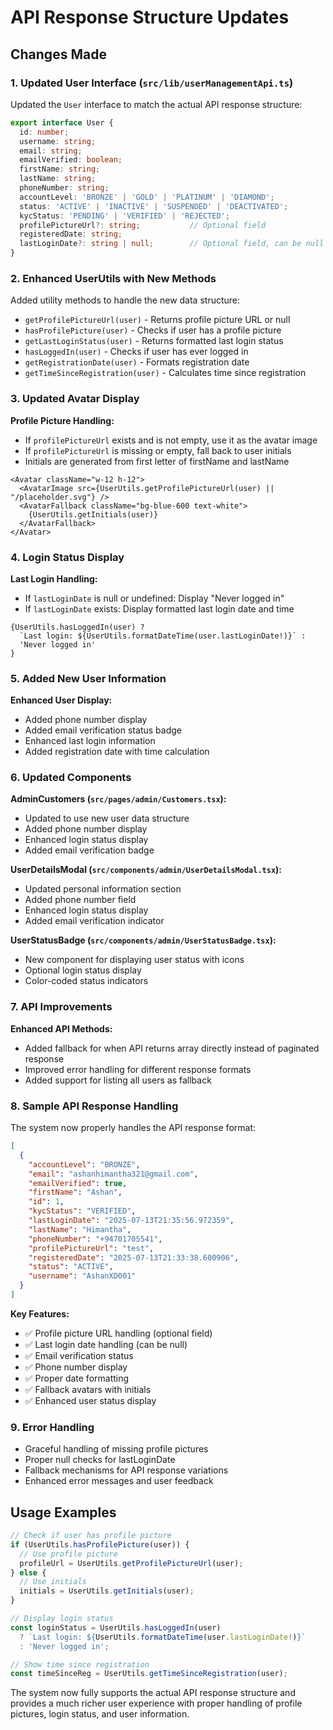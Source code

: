 # API Response Structure Updates

## Changes Made

### 1. Updated User Interface (`src/lib/userManagementApi.ts`)

Updated the `User` interface to match the actual API response structure:

```typescript
export interface User {
  id: number;
  username: string;
  email: string;
  emailVerified: boolean;
  firstName: string;
  lastName: string;
  phoneNumber: string;
  accountLevel: 'BRONZE' | 'GOLD' | 'PLATINUM' | 'DIAMOND';
  status: 'ACTIVE' | 'INACTIVE' | 'SUSPENDED' | 'DEACTIVATED';
  kycStatus: 'PENDING' | 'VERIFIED' | 'REJECTED';
  profilePictureUrl?: string;           // Optional field
  registeredDate: string;
  lastLoginDate?: string | null;        // Optional field, can be null
}
```

### 2. Enhanced UserUtils with New Methods

Added utility methods to handle the new data structure:

- `getProfilePictureUrl(user)` - Returns profile picture URL or null
- `hasProfilePicture(user)` - Checks if user has a profile picture
- `getLastLoginStatus(user)` - Returns formatted last login status
- `hasLoggedIn(user)` - Checks if user has ever logged in
- `getRegistrationDate(user)` - Formats registration date
- `getTimeSinceRegistration(user)` - Calculates time since registration

### 3. Updated Avatar Display

**Profile Picture Handling:**
- If `profilePictureUrl` exists and is not empty, use it as the avatar image
- If `profilePictureUrl` is missing or empty, fall back to user initials
- Initials are generated from first letter of firstName and lastName

```tsx
<Avatar className="w-12 h-12">
  <AvatarImage src={UserUtils.getProfilePictureUrl(user) || "/placeholder.svg"} />
  <AvatarFallback className="bg-blue-600 text-white">
    {UserUtils.getInitials(user)}
  </AvatarFallback>
</Avatar>
```

### 4. Login Status Display

**Last Login Handling:**
- If `lastLoginDate` is null or undefined: Display "Never logged in"
- If `lastLoginDate` exists: Display formatted last login date and time

```tsx
{UserUtils.hasLoggedIn(user) ? 
  `Last login: ${UserUtils.formatDateTime(user.lastLoginDate!)}` : 
  'Never logged in'
}
```

### 5. Added New User Information

**Enhanced User Display:**
- Added phone number display
- Added email verification status badge
- Enhanced last login information
- Added registration date with time calculation

### 6. Updated Components

**AdminCustomers (`src/pages/admin/Customers.tsx`):**
- Updated to use new user data structure
- Added phone number display
- Enhanced login status display
- Added email verification badge

**UserDetailsModal (`src/components/admin/UserDetailsModal.tsx`):**
- Updated personal information section
- Added phone number field
- Enhanced login status display
- Added email verification indicator

**UserStatusBadge (`src/components/admin/UserStatusBadge.tsx`):**
- New component for displaying user status with icons
- Optional login status display
- Color-coded status indicators

### 7. API Improvements

**Enhanced API Methods:**
- Added fallback for when API returns array directly instead of paginated response
- Improved error handling for different response formats
- Added support for listing all users as fallback

### 8. Sample API Response Handling

The system now properly handles the API response format:

```json
[
  {
    "accountLevel": "BRONZE",
    "email": "ashanhimantha321@gmail.com",
    "emailVerified": true,
    "firstName": "Ashan",
    "id": 1,
    "kycStatus": "VERIFIED",
    "lastLoginDate": "2025-07-13T21:35:56.972359",
    "lastName": "Himantha",
    "phoneNumber": "+94701705541",
    "profilePictureUrl": "test",
    "registeredDate": "2025-07-13T21:33:38.600906",
    "status": "ACTIVE",
    "username": "AshanXD001"
  }
]
```

**Key Features:**
- ✅ Profile picture URL handling (optional field)
- ✅ Last login date handling (can be null)
- ✅ Email verification status
- ✅ Phone number display
- ✅ Proper date formatting
- ✅ Fallback avatars with initials
- ✅ Enhanced user status display

### 9. Error Handling

- Graceful handling of missing profile pictures
- Proper null checks for lastLoginDate
- Fallback mechanisms for API response variations
- Enhanced error messages and user feedback

## Usage Examples

```typescript
// Check if user has profile picture
if (UserUtils.hasProfilePicture(user)) {
  // Use profile picture
  profileUrl = UserUtils.getProfilePictureUrl(user);
} else {
  // Use initials
  initials = UserUtils.getInitials(user);
}

// Display login status
const loginStatus = UserUtils.hasLoggedIn(user) 
  ? `Last login: ${UserUtils.formatDateTime(user.lastLoginDate!)}`
  : 'Never logged in';

// Show time since registration
const timeSinceReg = UserUtils.getTimeSinceRegistration(user);
```

The system now fully supports the actual API response structure and provides a much richer user experience with proper handling of profile pictures, login status, and user information.
